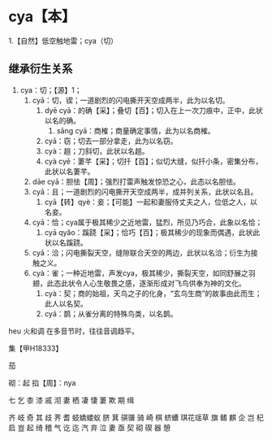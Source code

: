 # cya【本】

1.【自然】低空触地雷；cya（切）

## 继承衍生关系

1. cya：切；【源】1；
   1. cyā：切，锲；一道剧烈的闪电撕开天空成两半，此为以名切。
      1. dyē cyā：的确【采】；叠切【百】；切入在上一次刀痕中，正中，此状以名的确。
         1. sāng cyā：商榷；商量确定事情，此为以名商榷。
      2. cyā：窃；切去一部分拿走，此为以名窃。
      3. cyà：趄；刀斜切，此状以名趄。
      4. cyà cyē：萋芊【采】；切扦【百】；似切大缝，似扦小条，密集分布，此状以名萋芊。
   2. dāe cyā：胆怯【周】；强烈打雷声触发惊恐之心，此态以名胆怯。
   3. cyā：且；一道剧烈的闪电撕开天空成两半，成并列关系，此状以名且。
      1. cyā【转】qyè：妾；【可能】一起和妻服侍丈夫之人，位低之人，以名妾。
   4. cyā：恰；cya属于极其稀少之近地雷，猛烈，所见乃巧合，此象以名恰；
      1. cyā qyǎo：蹊跷【采】；恰巧【百】；极其稀少的现象而偶遇，此状此状以名蹊跷。
   5. cyā：洽；闪电撕裂天空，缝隙联合天空的两边，此状以名洽；衍生为接触之义。
   6. cyà：雀；一种近地雷，声发cya，极其稀少，撕裂天空，如同舒展之羽翅，此态此状令人心生敬畏之感，逐渐形成对飞鸟供奉为神的文化。
      1. cyà：契；商的始祖，天鸟之子的化身，“玄鸟生商”的故事由此而生；此人以名契。
      2. cyā：鹊；从雀分离的特殊鸟类，以名鹊。



heu 火和调
在多音节时，往往音调趋平。

集【甲H18333】

茄


砌：起
掐【周】：nya


七
乞
桼
漆
戚
沏
妻
栖
凄
悽
萋
欺
期
缉

齐
岐
奇
其
歧
荠
耆
蚑蟜蝼蚁
脐
萁
骐骥
骑
崎
棋
蛴螬
琪花瑶草
旗
鳍
麒
企
岂
杞
启
豈
起
绮
稽
气
讫
迄
汽
弃
泣
妻
亟
契
砌
碶
器
憩

